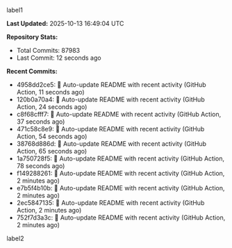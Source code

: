 
label1 
<!-- ACTIVITY_START -->
**Last Updated:** 2025-10-13 16:49:04 UTC

**Repository Stats:**
- Total Commits: 87983
- Last Commit: 12 seconds ago

**Recent Commits:**
- 4958dd2ce5: 🤖 Auto-update README with recent activity (GitHub Action, 11 seconds ago)
- 120b0a70a4: 🤖 Auto-update README with recent activity (GitHub Action, 24 seconds ago)
- c8f68cfff7: 🤖 Auto-update README with recent activity (GitHub Action, 37 seconds ago)
- 471c58c8e9: 🤖 Auto-update README with recent activity (GitHub Action, 54 seconds ago)
- 38768d886d: 🤖 Auto-update README with recent activity (GitHub Action, 65 seconds ago)
- 1a750728f5: 🤖 Auto-update README with recent activity (GitHub Action, 78 seconds ago)
- f149288261: 🤖 Auto-update README with recent activity (GitHub Action, 2 minutes ago)
- e7b5f4b10b: 🤖 Auto-update README with recent activity (GitHub Action, 2 minutes ago)
- 2ec5847135: 🤖 Auto-update README with recent activity (GitHub Action, 2 minutes ago)
- 752f7d3a3c: 🤖 Auto-update README with recent activity (GitHub Action, 2 minutes ago)
<!-- ACTIVITY_END -->

label2

